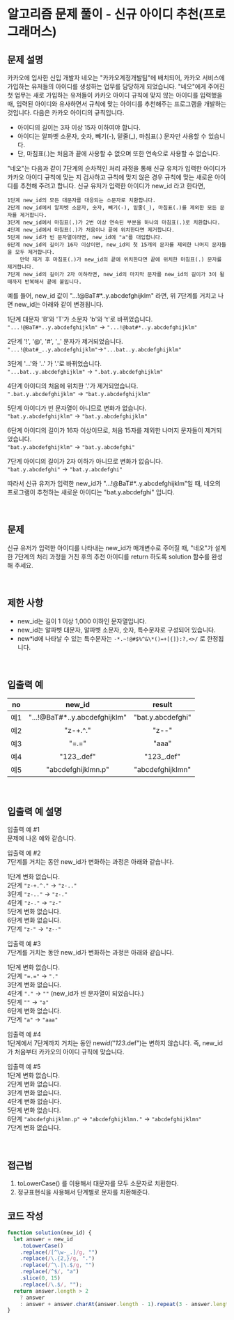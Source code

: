 # 알고리즘 문제 풀이 - 신규 아이디 추천(프로그래머스)

## 문제 설명

카카오에 입사한 신입 개발자 네오는 "카카오계정개발팀"에 배치되어, 카카오 서비스에 가입하는 유저들의 아이디를 생성하는 업무를 담당하게 되었습니다. "네오"에게 주어진 첫 업무는 새로 가입하는 유저들이 카카오 아이디 규칙에 맞지 않는 아이디를 입력했을 때, 입력된 아이디와 유사하면서 규칙에 맞는 아이디를 추천해주는 프로그램을 개발하는 것입니다.
다음은 카카오 아이디의 규칙입니다.

- 아이디의 길이는 3자 이상 15자 이하여야 합니다.
- 아이디는 알파벳 소문자, 숫자, 빼기(-), 밑줄(\_), 마침표(.) 문자만 사용할 수 있습니다.
- 단, 마침표(.)는 처음과 끝에 사용할 수 없으며 또한 연속으로 사용할 수 없습니다.

"네오"는 다음과 같이 7단계의 순차적인 처리 과정을 통해 신규 유저가 입력한 아이디가 카카오 아이디 규칙에 맞는 지 검사하고 규칙에 맞지 않은 경우 규칙에 맞는 새로운 아이디를 추천해 주려고 합니다.
신규 유저가 입력한 아이디가 new_id 라고 한다면,

    1단계 new_id의 모든 대문자를 대응되는 소문자로 치환합니다.
    2단계 new_id에서 알파벳 소문자, 숫자, 빼기(-), 밑줄(_), 마침표(.)를 제외한 모든 문자를 제거합니다.
    3단계 new_id에서 마침표(.)가 2번 이상 연속된 부분을 하나의 마침표(.)로 치환합니다.
    4단계 new_id에서 마침표(.)가 처음이나 끝에 위치한다면 제거합니다.
    5단계 new_id가 빈 문자열이라면, new_id에 "a"를 대입합니다.
    6단계 new_id의 길이가 16자 이상이면, new_id의 첫 15개의 문자를 제외한 나머지 문자들을 모두 제거합니다.
        만약 제거 후 마침표(.)가 new_id의 끝에 위치한다면 끝에 위치한 마침표(.) 문자를 제거합니다.
    7단계 new_id의 길이가 2자 이하라면, new_id의 마지막 문자를 new_id의 길이가 3이 될 때까지 반복해서 끝에 붙입니다.

예를 들어, new_id 값이 "...!@BaT#\*..y.abcdefghijklm" 라면, 위 7단계를 거치고 나면 new_id는 아래와 같이 변경됩니다.

1단계 대문자 'B'와 'T'가 소문자 'b'와 't'로 바뀌었습니다.<br />
`"...!@BaT#*..y.abcdefghijklm"` → `"...!@bat#*..y.abcdefghijklm"`

2단계 '!', '@', '#', '_' 문자가 제거되었습니다.<br />
`"...!@bat#_..y.abcdefghijklm"`→`"...bat..y.abcdefghijklm"`

3단계 '...'와 '..' 가 '.'로 바뀌었습니다.<br />
`"...bat..y.abcdefghijklm"` → `".bat.y.abcdefghijklm"`

4단계 아이디의 처음에 위치한 '.'가 제거되었습니다.<br />
`".bat.y.abcdefghijklm"` → `"bat.y.abcdefghijklm"`

5단계 아이디가 빈 문자열이 아니므로 변화가 없습니다.<br />
`"bat.y.abcdefghijklm"` → `"bat.y.abcdefghijklm"`

6단계 아이디의 길이가 16자 이상이므로, 처음 15자를 제외한 나머지 문자들이 제거되었습니다.<br />
`"bat.y.abcdefghijklm"` → `"bat.y.abcdefghi"`

7단계 아이디의 길이가 2자 이하가 아니므로 변화가 없습니다.<br />
`"bat.y.abcdefghi"` → `"bat.y.abcdefghi"`

따라서 신규 유저가 입력한 new_id가 "...!@BaT#\*..y.abcdefghijklm"일 때, 네오의 프로그램이 추천하는 새로운 아이디는 "bat.y.abcdefghi" 입니다.

<br />

## 문제

신규 유저가 입력한 아이디를 나타내는 new_id가 매개변수로 주어질 때, "네오"가 설계한 7단계의 처리 과정을 거친 후의 추천 아이디를 return 하도록 solution 함수를 완성해 주세요.

<br />

## 제한 사항

- new_id는 길이 1 이상 1,000 이하인 문자열입니다.
- new_id는 알파벳 대문자, 알파벳 소문자, 숫자, 특수문자로 구성되어 있습니다.
- new*id에 나타날 수 있는 특수문자는 `-*.~!@#$%^&\*()=+[{]}:?,<>/` 로 한정됩니다.

<br />

## 입출력 예

| no  |             new_id             |      result       |
| :-: | :----------------------------: | :---------------: |
| 예1 | "...!@BaT#\*..y.abcdefghijklm" | "bat.y.abcdefghi" |
| 예2 |            "z-+.^."            |       "z--"       |
| 예3 |             "=.="              |       "aaa"       |
| 예4 |          "123\_.def"           |    "123\_.def"    |
| 예5 |       "abcdefghijklmn.p"       | "abcdefghijklmn"  |

<br />

## 입출력 예 설명

입출력 예 #1<br />
문제에 나온 예와 같습니다.

입출력 예 #2<br />
7단계를 거치는 동안 new_id가 변화하는 과정은 아래와 같습니다.

1단계 변화 없습니다.<br />
2단계 `"z-+.^."` → `"z-.."`<br />
3단계 `"z-.."` → `"z-."`<br />
4단계 `"z-."` → `"z-"`<br />
5단계 변화 없습니다.<br />
6단계 변화 없습니다.<br />
7단계 `"z-"` → `"z--"`<br />

입출력 예 #3<br />
7단계를 거치는 동안 new_id가 변화하는 과정은 아래와 같습니다.

1단계 변화 없습니다.<br />
2단계 `"=.="` → `"."`<br />
3단계 변화 없습니다.<br />
4단계 `"."` → `""` (new_id가 빈 문자열이 되었습니다.)<br />
5단계 `""` → `"a"`<br />
6단계 변화 없습니다.<br />
7단계 `"a"` → `"aaa"`<br />

입출력 예 #4<br />
1단계에서 7단계까지 거치는 동안 new*id("123*.def")는 변하지 않습니다. 즉, new_id가 처음부터 카카오의 아이디 규칙에 맞습니다.

입출력 예 #5<br />
1단계 변화 없습니다.<br />
2단계 변화 없습니다.<br />
3단계 변화 없습니다.<br />
4단계 변화 없습니다.<br />
5단계 변화 없습니다.<br />
6단계 `"abcdefghijklmn.p"` → `"abcdefghijklmn."` → `"abcdefghijklmn"`<br />
7단계 변화 없습니다.

<br />

## 접근법

1. toLowerCase() 를 이용해서 대문자를 모두 소문자로 치환한다.
2. 정규표현식을 사용해서 단계별로 문자를 치환해준다.

## 코드 작성

```js
function solution(new_id) {
  let answer = new_id
    .toLowerCase()
    .replace(/[^\w-_.]/g, "")
    .replace(/\.{2,}/g, ".")
    .replace(/^\.|\.$/g, "")
    .replace(/^$/, "a")
    .slice(0, 15)
    .replace(/\.$/, "");
  return answer.length > 2
    ? answer
    : answer + answer.charAt(answer.length - 1).repeat(3 - answer.length);
}
```

<br />
